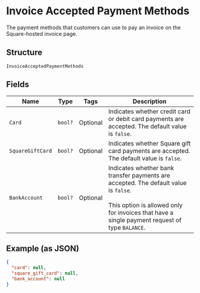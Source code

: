 
# Invoice Accepted Payment Methods

The payment methods that customers can use to pay an invoice on the Square-hosted invoice page.

## Structure

`InvoiceAcceptedPaymentMethods`

## Fields

| Name | Type | Tags | Description |
|  --- | --- | --- | --- |
| `Card` | `bool?` | Optional | Indicates whether credit card or debit card payments are accepted. The default value is `false`. |
| `SquareGiftCard` | `bool?` | Optional | Indicates whether Square gift card payments are accepted. The default value is `false`. |
| `BankAccount` | `bool?` | Optional | Indicates whether bank transfer payments are accepted. The default value is `false`.<br><br>This option is allowed only for invoices that have a single payment request of type `BALANCE`. |

## Example (as JSON)

```json
{
  "card": null,
  "square_gift_card": null,
  "bank_account": null
}
```

